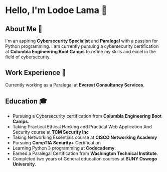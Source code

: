 # Hello, I'm Lodoe Lama 👋

## About Me 🚀
I'm an aspiring **Cybersecurity Specialist** and **Paralegal** with a passion for Python programming. I am currently pursuing a cybersecurity certification at **Columbia Engineering Boot Camps** to refine my skills and excel in the field of cybersecurity.

## Work Experience 🏢
Currently working as a Paralegal at **Everest Consultancy Services**.

## Education 🎓
- Pursuing a Cybersecurity certification from **Columbia Engineering Boot Camps**.
- Taking Practical Ethical Hacking and Practical Web Application And Security course at **TCM Security Inc**
- Taking Networking Essentials course at **CISCO Networking Academy**
- Pursuing **CompTIA Security+** Certification
- Learning Python 3 programming at **Codecademy**.
- Earned a Paralegal Certification from **Washington Technical Institute**.
- Completed two years of General education courses at **SUNY Oswego University**.


